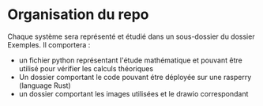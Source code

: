 # Organisation du repo

Chaque système sera représenté et étudié dans un sous-dossier du dossier Exemples. 
Il comportera :
* un fichier python représentant l'étude mathématique et pouvant être utilisé pour vérifier les calculs théoriques 
* Un dossier comportant le code pouvant étre déployée sur une rasperry (language Rust)
* un dossier comportant les images utilisées et le drawio correspondant
